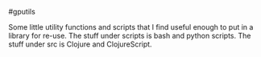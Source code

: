 #gputils

Some little utility functions and scripts that I find useful enough to put
in a library for re-use. The stuff under scripts is bash and python scripts. The stuff under src
is Clojure and ClojureScript.


